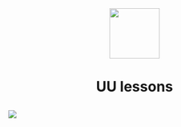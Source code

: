 <div id="header" align="center">
  <!--<img src="https://mynickname.com/forumt4/NickIsReserved.gif" />-->
  <img src="https://i.giphy.com/media/v1.Y2lkPTc5MGI3NjExaHpiNGFhbHA0ZXppNXl2OTRlOW4xYmt5djhrMWx0bGtnYzUzN3ZxdiZlcD12MV9pbnRlcm5hbF9naWZfYnlfaWQmY3Q9Zw/4J9sNelyTpC9pJyjKx/giphy.gif" width="100"/>
</div>
<h1 align="center">
  UU lessons
</h1>
<h2>
  <!--hey there-->
  <span> <img src="https://mynickname.com/forum6t9/NickIsReserved.gif"/> </span>
</h2>
